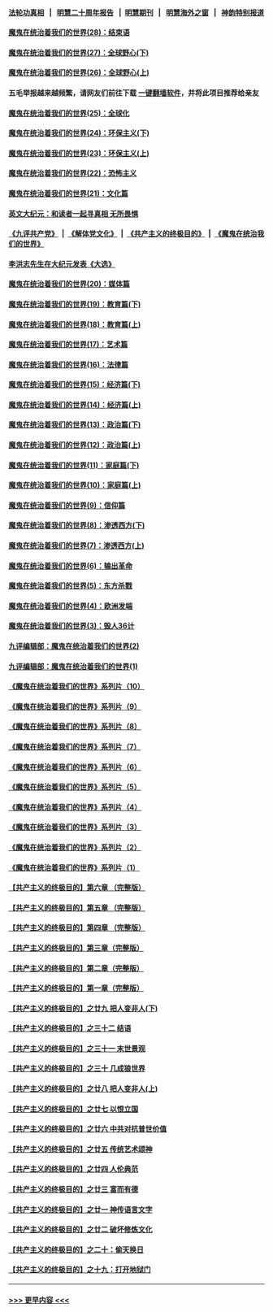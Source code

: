 #### [法轮功真相](https://github.com/gfw-breaker/truth/blob/master/README.md?t=0) &nbsp;&nbsp;|&nbsp;&nbsp; [明慧二十周年报告](https://github.com/gfw-breaker/mh-reports/blob/master/README.md?t=0) &nbsp;&nbsp;|&nbsp;&nbsp;[明慧期刊](https://github.com/gfw-breaker/mh-qikan) &nbsp;&nbsp;|&nbsp;&nbsp; [明慧海外之窗](https://github.com/gfw-breaker/mh-news/blob/master/README.md?t=0) &nbsp;&nbsp;|&nbsp;&nbsp; [神韵特别报道](https://github.com/gfw-breaker/mh-news/blob/master/shenyun.md?t=0)
#### [魔鬼在统治着我们的世界(28)：结束语](../pages/nsc422/n10936246.md?t=07171151) 
#### [魔鬼在统治着我们的世界(27)：全球野心(下)](../pages/nsc422/n10928319.md?t=07171151) 
#### [魔鬼在统治着我们的世界(26)：全球野心(上)](../pages/nsc422/n10900318.md?t=07171151) 
#### 五毛举报越来越频繁，请网友们前往下载 [一键翻墙软件](https://github.com/gfw-breaker/ssr-accounts)，并将此项目推荐给亲友
#### [魔鬼在统治着我们的世界(25)：全球化](../pages/nsc422/n10788205.md?t=07171151) 
#### [魔鬼在统治着我们的世界(24)：环保主义(下)](../pages/nsc422/n10695307.md?t=07171151) 
#### [魔鬼在统治着我们的世界(23)：环保主义(上)](../pages/nsc422/n10688613.md?t=07171151) 
#### [魔鬼在统治着我们的世界(22)：恐怖主义](../pages/nsc422/n10614727.md?t=07171151) 
#### [魔鬼在统治着我们的世界(21)：文化篇](../pages/nsc422/n10597706.md?t=07171151) 
#### [英文大纪元：和读者一起寻真相 无所畏惧](../pages/nsc422/n12542027.md?t=07171151) 
#### [《九评共产党》](https://github.com/begood0513/9ping.md/blob/master/README.md) &nbsp;|&nbsp; [《解体党文化》](../../../../jtdwh.md/blob/master/README.md)  &nbsp;|&nbsp; [《共产主义的终极目的》](../../../../gczydzjmd.md/blob/master/README.md) &nbsp;|&nbsp; [《魔鬼在统治我们的世界》](../../../../mgztzwmdsj.md/blob/master/README.md) 
#### [李洪志先生在大纪元发表《大选》](../pages/nsc422/n12534746.md?t=07171151) 
#### [魔鬼在统治着我们的世界(20)：媒体篇](../pages/nsc422/n10586579.md?t=07171151) 
#### [魔鬼在统治着我们的世界(19)：教育篇(下)](../pages/nsc422/n10564808.md?t=07171151) 
#### [魔鬼在统治着我们的世界(18)：教育篇(上)](../pages/nsc422/n10526970.md?t=07171151) 
#### [魔鬼在统治着我们的世界(17)：艺术篇](../pages/nsc422/n10499093.md?t=07171151) 
#### [魔鬼在统治着我们的世界(16)：法律篇](../pages/nsc422/n10485969.md?t=07171151) 
#### [魔鬼在统治着我们的世界(15)：经济篇(下)](../pages/nsc422/n10469975.md?t=07171151) 
#### [魔鬼在统治着我们的世界(14)：经济篇(上)](../pages/nsc422/n10457370.md?t=07171151) 
#### [魔鬼在统治着我们的世界(13)：政治篇(下)](../pages/nsc422/n10448270.md?t=07171151) 
#### [魔鬼在统治着我们的世界(12)：政治篇(上)](../pages/nsc422/n10444576.md?t=07171151) 
#### [魔鬼在统治着我们的世界(11)：家庭篇(下)](../pages/nsc422/n10440961.md?t=07171151) 
#### [魔鬼在统治着我们的世界(10)：家庭篇(上)](../pages/nsc422/n10435448.md?t=07171151) 
#### [魔鬼在统治着我们的世界(9)：信仰篇](../pages/nsc422/n10432159.md?t=07171151) 
#### [魔鬼在统治着我们的世界(8)：渗透西方(下)](../pages/nsc422/n10429603.md?t=07171151) 
#### [魔鬼在统治着我们的世界(7)：渗透西方(上)](../pages/nsc422/n10426013.md?t=07171151) 
#### [魔鬼在统治着我们的世界(6)：输出革命](../pages/nsc422/n10421536.md?t=07171151) 
#### [魔鬼在统治着我们的世界(5)：东方杀戮](../pages/nsc422/n10417707.md?t=07171151) 
#### [魔鬼在统治着我们的世界(4)：欧洲发端](../pages/nsc422/n10414890.md?t=07171151) 
#### [魔鬼在统治着我们的世界(3)：毁人36计](../pages/nsc422/n10411583.md?t=07171151) 
#### [九评编辑部：魔鬼在统治着我们的世界(2)](../pages/nsc422/n10410036.md?t=07171151) 
#### [九评编辑部：魔鬼在统治着我们的世界(1)](../pages/nsc422/n10406825.md?t=07171151) 
#### [《魔鬼在统治着我们的世界》系列片（10）](../pages/nsc422/n12292670.md?t=07171151) 
#### [《魔鬼在统治着我们的世界》系列片（9）](../pages/nsc422/n12290859.md?t=07171151) 
#### [《魔鬼在统治着我们的世界》系列片（8）](../pages/nsc422/n12287445.md?t=07171151) 
#### [《魔鬼在统治着我们的世界》系列片（7）](../pages/nsc422/n12283425.md?t=07171151) 
#### [《魔鬼在统治着我们的世界》系列片（6）](../pages/nsc422/n12282314.md?t=07171151) 
#### [《魔鬼在统治着我们的世界》系列片（5）](../pages/nsc422/n12281419.md?t=07171151) 
#### [《魔鬼在统治着我们的世界》系列片（4）](../pages/nsc422/n12274024.md?t=07171151) 
#### [《魔鬼在统治着我们的世界》系列片（3）](../pages/nsc422/n12271322.md?t=07171151) 
#### [《魔鬼在统治着我们的世界》系列片（2）](../pages/nsc422/n12269049.md?t=07171151) 
#### [《魔鬼在统治着我们的世界》系列片（1）](../pages/nsc422/n12267575.md?t=07171151) 
#### [【共产主义的终极目的】第六章 （完整版）](../pages/nsc422/n11428913.md?t=07171151) 
#### [【共产主义的终极目的】第五章 （完整版）](../pages/nsc422/n11428912.md?t=07171151) 
#### [【共产主义的终极目的】第四章 （完整版）](../pages/nsc422/n11428907.md?t=07171151) 
#### [【共产主义的终极目的】第三章（完整版）](../pages/nsc422/n11428848.md?t=07171151) 
#### [【共产主义的终极目的】第二章（完整版）](../pages/nsc422/n11428831.md?t=07171151) 
#### [【共产主义的终极目的】第一章（完整版）](../pages/nsc422/n11417651.md?t=07171151) 
#### [【共产主义的终极目的】之廿九 把人变非人(下)](../pages/nsc422/n11344140.md?t=07171151) 
#### [【共产主义的终极目的】之三十二 结语](../pages/nsc422/n11360535.md?t=07171151) 
#### [【共产主义的终极目的】之三十一 末世景观](../pages/nsc422/n11351129.md?t=07171151) 
#### [【共产主义的终极目的】之三十 几成狼世界](../pages/nsc422/n11348280.md?t=07171151) 
#### [【共产主义的终极目的】之廿八 把人变非人(上)](../pages/nsc422/n11340492.md?t=07171151) 
#### [【共产主义的终极目的】之廿七 以恨立国](../pages/nsc422/n11336944.md?t=07171151) 
#### [【共产主义的终极目的】之廿六 中共对抗普世价值](../pages/nsc422/n11324785.md?t=07171151) 
#### [【共产主义的终极目的】之廿五 传统艺术颂神](../pages/nsc422/n11296396.md?t=07171151) 
#### [【共产主义的终极目的】之廿四 人伦典范](../pages/nsc422/n11296397.md?t=07171151) 
#### [【共产主义的终极目的】之廿三 富而有德](../pages/nsc422/n11283598.md?t=07171151) 
#### [【共产主义的终极目的】之廿一 神传语言文字](../pages/nsc422/n11263265.md?t=07171151) 
#### [【共产主义的终极目的】之廿二 破坏修炼文化](../pages/nsc422/n11245728.md?t=07171151) 
#### [【共产主义的终极目的】之二十：偷天换日](../pages/nsc422/n11238846.md?t=07171151) 
#### [【共产主义的终极目的】之十九：打开地狱门](../pages/nsc422/n11206376.md?t=07171151) 

----
#### [ >>> 更早内容 <<< ](../indexes/nsc422-earlier.md)
